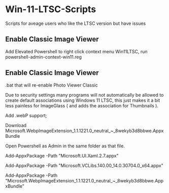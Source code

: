 # Win-11-LTSC-Scripts
Scripts for aveage users who like the LTSC version but have issues

## Enable Classic Image Viewer
Add Elevated Powershell to right click context menu Win11LTSC, run powershell-admin-context-win11.reg

## Enable Classic Image Viewer

.bat that will re-enable Photo Viewer Classic 

Due to security settings many programs will not automatically be allowed to create default associations using Windows 11 LTSC, this just makes it a bit less painless for ImageGlass ( and adds the association for Thumbnails ).

Add .webP support;

Download Microsoft.WebpImageExtension_1.1.1221.0_neutral_~_8wekyb3d8bbwe.AppxBundle

Open Powershell as Admin in the same folder as that file.

Add-AppxPackage -Path "Microsoft.UI.Xaml.2.7.appx"

Add-AppxPackage -Path "Microsoft.VCLibs.140.00_14.0.30704.0_x64.appx"

Add-AppxPackage -Path "Microsoft.WebpImageExtension_1.1.1221.0_neutral_~_8wekyb3d8bbwe.AppxBundle" 
